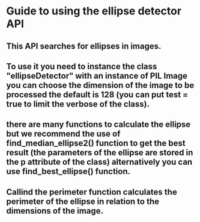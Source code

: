 # Guide to using the ellipse detector API
## This API searches for ellipses in images.
## To use it you need to instance the class "ellipseDetector" with an instance of PIL Image you can choose the dimension of the image to be processed the default is 128 (you can put test = true to limit the verbose of the class).
## there are many functions to calculate the ellipse but we recommend the use of find_median_ellipse2() function to get the best result (the parameters of the ellipse are stored in the p attribute of the class) alternatively you can use find_best_ellipse() function.
## Callind the perimeter function calculates the perimeter of the ellipse in relation to the dimensions of the image.